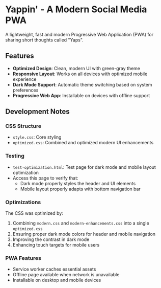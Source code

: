 # Yappin' - A Modern Social Media PWA

A lightweight, fast and modern Progressive Web Application (PWA) for sharing short thoughts called "Yaps".

## Features

- **Optimized Design**: Clean, modern UI with green-gray theme
- **Responsive Layout**: Works on all devices with optimized mobile experience
- **Dark Mode Support**: Automatic theme switching based on system preferences
- **Progressive Web App**: Installable on devices with offline support

## Development Notes

### CSS Structure

- `style.css`: Core styling
- `optimized.css`: Combined and optimized modern UI enhancements

### Testing

- `test-optimization.html`: Test page for dark mode and mobile layout optimization
- Access this page to verify that:
  - Dark mode properly styles the header and UI elements
  - Mobile layout properly adapts with bottom navigation bar

### Optimizations

The CSS was optimized by:
1. Combining `modern.css` and `modern-enhancements.css` into a single `optimized.css`
2. Ensuring proper dark mode colors for header and mobile navigation
3. Improving the contrast in dark mode
4. Enhancing touch targets for mobile users

### PWA Features

- Service worker caches essential assets
- Offline page available when network is unavailable
- Installable on desktop and mobile devices
